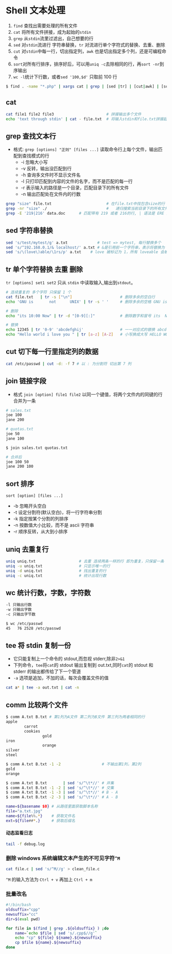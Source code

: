 # Shell 文本处理

1. `find` 查找出需要处理的所有文件
1. `cat` 将所有文件拼接，成为起始的`stdin`
1. `grep` 从`stdin`流里过滤出，自己想要的行
1. `sed` 对`stdin`流进行 字符串替换，`tr` 对流进行单个字符式的替换、去重、删除
1. `cut` 对`stdin`中每一行，切出指定列，`awk` 也是切出指定多个列，还是可编程命令
1. `sort`对所有行排序，排序好后，可以用`uniq -c`去除相同的行，再`sort -nr`到序输出
1. `wc -l`统计下行数，或者`sed '100,$d'` 只取前 100 行

```bash
$ find . -name "*.php" | xargs cat | grep | [sed |tr] | [cut|awk] | [sort|uniq] | wc -l
```

## cat

```bash
cat file1 file2 file3                       # 拼接输出多个文件
echo 'text through stdin' | cat - file.txt  # 将输入stdin和file.txt拼接起来， - 是stdin文本的文件名
```

## grep 查找文本行

- 格式: `grep [options] "正则" [files ...]` 读取命令行上每个文件，输出匹配到查找模式的行
  - -i 忽略大小写
  - -v 反转，输出没匹配到行
  - -h 查询多文件时不显示文件名
  - -l 只打印匹配到内容的文件的名字，而不是匹配的每一行
  - -r 表示输入的路径是一个目录，匹配目录下的所有文件
  - -n 输出匹配处在文件内的行数

```bash
grep "size" file.txt            			# 在file.txt中找包含size的行 (使用正则表达式匹配)
grep -nr "size" ./              			#	递归搜索当前目录下的所有文件 ,过滤出含有 `size` 的行，并显示它们的行数
grep -E '219|216' data.doc      # 匹配带有 219 或者 216的行, | 语法是 ERE 里才有的
```

## sed 字符串替换

```bash
sed 's/test/mytest/g' a.txt             # test => mytest, 每行替换多个
sed 's/^192.168.0.1/& localhost/' a.txt # &是引用前一个字符串，表示将替换为 192.168.0.1 localhost
sed 's/\(love\)able/\1rs/p' a.txt    # love 被标记为 1，所有 loveable 会被替换成 lovers
```

## tr 单个字符替换 去重 删除

`tr [options] set1 set2` 只从 `stdin` 中读取输入,输出到`stdout`。

```bash
# 连续重复的 多个字符 只保留 1 个
cat file.txt   | tr -s ["\n"]                     # 删除多余的空白行
echo 'GNU is       not      UNIX' | tr -s ' '     # 删除多余的空格 GNU is not UNIX

# 删除
echo "its 10:00 Now" | tr -d "[0-9][:]"           # 删除数字和冒号 its  Now

# 替换
echo 12345 | tr '0-9' 'abcdefghij'                # 一一对应式的替换 abcde
echo "Hello world i love you " | tr [a-z] [A-Z]   # 小写换成大写 HELLO WORLD I LOVE YOU
```

## cut 切下每一行里指定列的数据

```bash
cat /etc/passwd | cut -d: -f 7 # 以 : 为分割符 切出第 7 列
```

## join 链接字段

- 格式 `join [option] file1 file2` 以同一个键值，将两个文件内的同键的行合并为一条

```bash
# sales.txt
joe 100
jane 200

# quotas.txt
joe 50
jane 100

$ join sales.txt quotas.txt

# 合并后
joe 100 50
jane 200 100
```

## sort 排序

`sort [option] [files ...]`

- -b 忽略开头空白
- -t 设定分割符(默认空白)，将一行字符串分割
- -k 指定按某个分割的列排序
- -n 按数值大小比较，而不是 ascii 字符串
- -r 顺序反转，从大到小排序

## uniq 去重复行

```bash
uniq uniq.txt                   # 去重 连续两条一样的行 即为重复，只保留一条
uniq -u uniq.txt                # 只显示唯一的行
uniq -d uniq.txt                # 找出重复的行
uniq -c uniq.txt                # 统计出现行数
```

## wc 统计行数，字数，字符数

```bash
-l 只输出行数
-w 只输出字数
-c 只输出字节数

$ wc /etc/passwd
45   76 2528 /etc/passwd
```

## tee 将 stdin 复制一份

- 它只能复制上一个命令的 stdout,而忽视 stderr,除非`2>&1`
- 下列命令，`tee`将`cat`的 stdout 输出复制到 out.txt,同时`cat`的 stdout 和 stderr 的输出都传给了下一个管道
- `-a` 选项是追加，不加的话，每次会覆盖文件的值

```bash
cat a* | tee -a out.txt | cat -n
```

## comm 比较两个文件

```bash
$ comm A.txt B.txt # 第1列为A文件 第二列为B文件 第三列为两者相同的行
apple
		carrot
		cookies
				gold
iron
				orange
silver
steel

$ comm A.txt B.txt -1 -2 			      # 不输出第1列，第2列
gold
orange

$ comm A.txt B.txt       | sed 's/^\t*//' # 并集
$ comm A.txt B.txt -1 -2 | sed 's/^\t*//' # 交集
$ comm A.txt B.txt -1 -3 | sed 's/^\t*//' # B - A
$ comm A.txt B.txt -2 -3 | sed 's/^\t*//' # A - B
```

```bash
name=${basename $0} # 从路径里面获取脚本名称
file="a.txt.jpg"
name=${file%%.*}    # 获取文件名
ext=${file##*.}     # 获取后缀名
```

#### 动态监看日志

```bash
tail -f debug.log
```

### 删除 windows 系统编辑文本产生的不可见字符`^M`

```bash
cat file.c | sed 's/^M//g' > clean_file.c
```

`^M` 的输入方法为 `Ctrl + v` 再加上 `Ctrl + m`

### 批量改名

```bash
#!/bin/bash
oldsuffix="cpp"
newsuffix="cc"
dir=$(eval pwd)

for file in $(find | grep .${oldsuffix} ) ;do
    name=`echo $file | sed 's/.cpp$//g'`
    echo "cp" ${file} ${name}.${newsuffix}
    cp $file ${name}.${newsuffix}
done
```
